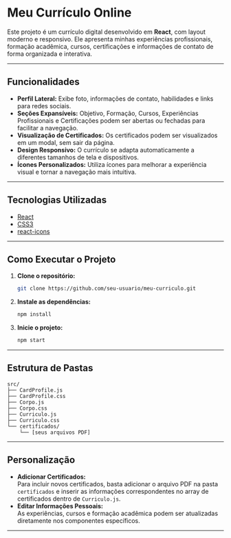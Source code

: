 # Meu Currículo Online

Este projeto é um currículo digital desenvolvido em **React**, com layout moderno e responsivo. Ele apresenta minhas experiências profissionais, formação acadêmica, cursos, certificações e informações de contato de forma organizada e interativa.

---

## Funcionalidades

- **Perfil Lateral:** Exibe foto, informações de contato, habilidades e links para redes sociais.
- **Seções Expansíveis:** Objetivo, Formação, Cursos, Experiências Profissionais e Certificações podem ser abertas ou fechadas para facilitar a navegação.
- **Visualização de Certificados:** Os certificados podem ser visualizados em um modal, sem sair da página.
- **Design Responsivo:** O currículo se adapta automaticamente a diferentes tamanhos de tela e dispositivos.
- **Ícones Personalizados:** Utiliza ícones para melhorar a experiência visual e tornar a navegação mais intuitiva.

---

## Tecnologias Utilizadas

- [React](https://react.dev/)
- [CSS3](https://developer.mozilla.org/pt-BR/docs/Web/CSS)
- [react-icons](https://react-icons.github.io/react-icons/)

---

## Como Executar o Projeto

1. **Clone o repositório:**
   ```bash
   git clone https://github.com/seu-usuario/meu-curriculo.git
   ```
2. **Instale as dependências:**
   ```bash
   npm install
   ```
3. **Inicie o projeto:**
   ```bash
   npm start
   ```

---

## Estrutura de Pastas

```
src/
├── CardProfile.js
├── CardProfile.css
├── Corpo.js
├── Corpo.css
├── Curriculo.js
├── Curriculo.css
└── certificados/
    └── [seus arquivos PDF]
```

---

## Personalização

- **Adicionar Certificados:**  
  Para incluir novos certificados, basta adicionar o arquivo PDF na pasta `certificados` e inserir as informações correspondentes no array de certificados dentro de `Curriculo.js`.
- **Editar Informações Pessoais:**  
  As experiências, cursos e formação acadêmica podem ser atualizadas diretamente nos componentes específicos.

---

